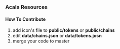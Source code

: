 ### Acala Resources

#### How To Contribute
  1. add icon's file to **public/tokens** or **public/chains**
  2. edit **data/chains.json** or **data/tokens.josn**
  3. merge your code to master
